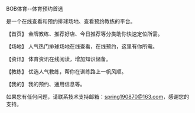 BOB体育--体育预约首选

是一个在线查看和预约排球场地、查看预约教练的平台。

【首页】 金牌教练、推荐好店、今日推荐等分类助你快速定位所需。

【场地】 人气热门排球场地在线查看，在线预约，这里有你所需。

【资讯】 体育资讯在线阅读，增加知识储备。

【教练】 优选人气教练，帮你在训练路上一帆风顺。

【我的】 我的预约、通用信息等。

如果您有任何问题，请联系技术支持邮箱：spring190870@163.com，感谢您的支持。
